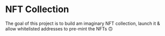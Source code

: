 # NFT Collection

The goal of this project is to build am imaginary NFT collection, launch it & allow whitelisted addresses to pre-mint the NFTs 🙃
